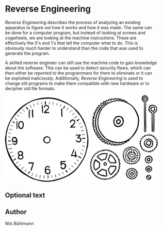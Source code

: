 <!-- BEGIN TITLE -->
# Reverse Engineering
<!-- END TITLE -->

<!-- BEGIN BODY -->
*Reverse Engineering* describes the process of analyzing an existing apparatus to figure out how it works and how it was made.
The same can be done for a computer program, but instead of looking at screws and cogwheels, we are looking at the machine instructions.
These are effectively the 0's and 1's that tell the computer what to do.
This is obviously much harder to understand than the code that was used to generate the program.

A skilled reverse engineer can still use the machine code to gain knowledge about the software. 
This can be used to detect security flaws, which can then either be reported to the programmers for them to eliminate or it can be exploited maliciously.
Additionally, *Reverse Engineering* is used to change old programs to make them compatible with new hardware or to decipher old file formats.
<!-- END BODY -->

![Reverse Engineering Flow](../images/image-063-reverse-engineering.svg)


## Optional text
<!-- BEGIN OPTIONAL -->
<!-- END OPTIONAL -->



## Author
<!-- BEGIN AUTHOR -->
Nils Bühlmann
<!-- END AUTHOR -->
